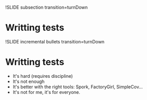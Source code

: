 !SLIDE subsection transition=turnDown

# Writting tests

!SLIDE incremental bullets transition=turnDown

# Writting tests

* It's hard (requires discipline)
* It's not enough
* It's better with the right tools: Spork, FactoryGirl, SimpleCov...
* It's not for me, it's for everyone. 
